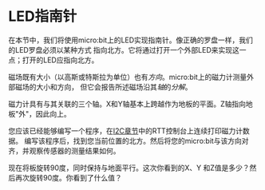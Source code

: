 # LED指南针

在本节中，我们将使用micro:bit上的LED实现指南针。像正确的罗盘一样，我们的LED罗盘必须以某种方式
指向北方。它将通过打开一个外部LED来实现这一点；打开的LED应指向北方。

磁场既有大小（以高斯或特斯拉为单位）也有*方向*。micro:bit上的磁力计测量外部磁场的大小和方向，
但它会报告所述磁场沿其*轴*的*分解*。

磁力计具有与其关联的三个轴。X和Y轴基本上跨越作为地板的平面。Z轴指向地板"外"，因此向上。

您应该已经能够编写一个程序，在[I2C章节](../08-i2c/index.md)中的RTT控制台上连续打印磁力计数据。
编写该程序后，找到您当前位置的北方。然后将您的micro:bit与该方向对齐，并观察传感器的测量结果如何。

现在将板旋转90度，同时保持与地面平行。这次你看到的X、Y 和Z值是多少？然后再次旋转90度。你看到了什么值？
